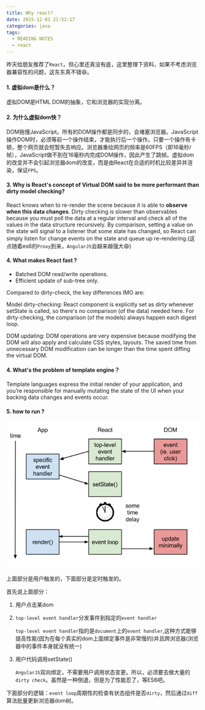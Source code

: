 ```yaml
---
title: Why react?
date: 2015-12-01 21:52:17
categories: java
tags:
  - READING NOTES
  - react
---
```



昨天给朋友推荐了`React`，但心里还真没有底，这里整理下资料，如果不考虑浏览器兼容性的问题，这东东真不错😄。

#### 1. 虚拟dom是什么？

虚拟DOM是HTML DOM的抽象，它和浏览器的实现分离。

#### 2. 为什么虚拟dom快？

DOM拖慢JavaScript。所有的DOM操作都是同步的，会堵塞浏览器。JavaScript操作DOM时，必须等前一个操作结束，才能执行后一个操作。只要一个操作有卡顿，整个网页就会短暂失去响应。浏览器重绘网页的频率是60FPS（即16毫秒/帧），JavaScript做不到在16毫秒内完成DOM操作，因此产生了跳帧。虚拟dom的改变并不会引起浏览器dom的改变，而是由React在合适的时机比较差异并渲染，保证`FPS`。

#### 3. Why is React's concept of Virtual DOM said to be more performant than dirty model checking?

React knows when to re-render the scene because it is able to **observe when this data changes**. Dirty checking is slower than observables because you must poll the data at a regular interval and check all of the values in the data structure recursively. By comparison, setting a value on the state will signal to a listener that some state has changed, so React can simply listen for change events on the state and queue up re-rendering.(这点随着es6的`Proxy`到来，`AngularJS`会越来越强大😄)

#### 4. What makes React fast ?

* Batched DOM read/write operations.
* Efficient update of sub-tree only.

Compared to dirty-check, the key differences IMO are:

Model dirty-checking: React component is explicitly set as dirty whenever setState is called, so there's no comparison (of the data) needed here. For dirty-checking, the comparison (of the models) always happen each digest loop.

DOM updating: DOM operations are very expensive because modifying the DOM will also apply and calculate CSS styles, layouts. The saved time from unnecessary DOM modification can be longer than the time spent diffing the virtual DOM.

#### 4. What's the problem of template engine？

Template languages express the initial render of your application, and you’re responsible for manually mutating the state of the UI when your backing data changes and events occur.


#### 5. how to run ?

![](why-react/reactjs.png)

上面部分是用户触发的，下面部分是定时触发的。

首先说上面部分：

1. 用户点击某dom
2. `top-level event handler`分发事件到指定的`event handler`

	`top-level event handler`指的是`document`上的`event handler`,这种方式能够提高性能(因为在每个真实的dom上面绑定事件是非常慢的)并且跨浏览器(浏览器中的事件本身就没有统一)

3. 用户代码调用setState()

	`AngularJS`双向绑定，不需要用户调用状态变更。所以，必须要去做大量的`dirty check`。虽然是一种倒退，但是为了性能忍了，等ES6吧。


下面部分的逻辑：`event loop`周期性的检查有状态组件是否`dirty`，然后通过`diff`算法批量更新浏览器dom树。
